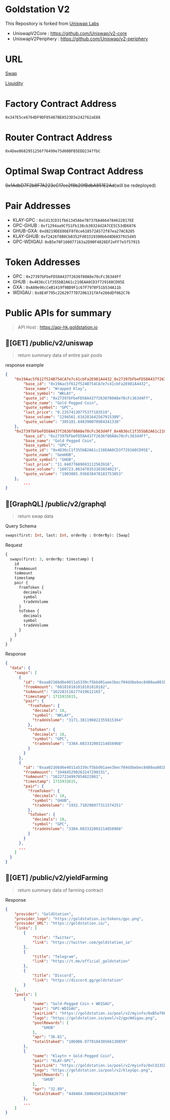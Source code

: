 # Goldstation V2

This Repository is forked from [Uniswap Labs](https://github.com/Uniswap)

- UniswapV2Core : https://github.com/Uniswap/v2-core
- UniswapV2Periphery : https://github.com/Uniswap/v2-periphery

# URL

[Swap](https://goldstation.io/exchange/swap)

[Liquidity](https://goldstation.io/pool/v2)

# Factory Contract Address

`0x347E5ce6764DF9DF85487BEA523D3e242762aE88`

# Router Contract Address

`0x4Dee8682951256f76499e75d60BFB5EDD2347fbC`

# Optimal Swap Contract Address

~~0x1AdbD7F2b8F7A223cC17ee2f8b20fBdbA851E2Ad~~(will be redeployed)

# Pair Addresses

- KLAY-GPC : `0xCd13CD31fb61345Abe7B7376A4664784622817EE`
- GPC-GHUB : `0xf1294aa9Cf51Fb138cb30324d2A7CE5C53dD6876`
- GHUB-GXA: `0xd8219DEE0bEF8f8ce618572A572f87ea27AC8285`
- KLAY-GHUB: `0xf2426f8B8Cb0352Fd03319300b6d4D6837915d45`
- GPC-WDIGAU: `0xB5e70F160077163a2D90F4828EF2eFF7e5f57915`

# Token Addresses

- GPC : `0x27397bFbeFD58A437f2636f80A8e70cFc363d4Ff`
- GHUB : `0x4836cC1f355bB2A61c210EAA0CD3f729160CD95E`
- GXA : `0xA80e96cCeB1419f9BD9F1c67F7978F51b534A11b`
- WDIGAU : `0x8E4F795c22629777D7206131fAfe266dDf062C76`

# Public APIs for summary

> API Host : https://api-hk.goldstation.io

## 🔗[GET] /public/v2/uniswap

> return summary data of entire pair pools

response example

```json
{
    "0x19Aac5f612f524B754CA7e7c41cbFa2E981A4432_0x27397bFbeFD58A437f2636f80A8e70cFc363d4Ff": {
        "base_id": "0x19Aac5f612f524B754CA7e7c41cbFa2E981A4432",
        "base_name": "Wrapped Klay",
        "base_symbol": "WKLAY",
        "quote_id": "0x27397bFbeFD58A437f2636f80A8e70cFc363d4Ff",
        "quote_name": "Gold Pegged Coin",
        "quote_symbol": "GPC",
        "last_price": "0.23574130775377183519",
        "base_volume": "1294561.616281642567915309",
        "quote_volume": "305181.648390070984341338"
    },
    "0x27397bFbeFD58A437f2636f80A8e70cFc363d4Ff_0x4836cC1f355bB2A61c210EAA0CD3f729160CD95E": {
        "base_id": "0x27397bFbeFD58A437f2636f80A8e70cFc363d4Ff",
        "base_name": "Gold Pegged Coin",
        "base_symbol": "GPC",
        "quote_id": "0x4836cC1f355bB2A61c210EAA0CD3f729160CD95E",
        "quote_name": "GemHUB",
        "quote_symbol": "GHUB",
        "last_price": "11.84077689693112563916",
        "base_volume": "160723.063478353103034823",
        "quote_volume": "1903085.936838478183753853"
    },
		...
}
```

## 🔗[GraphQL] /public/v2/graphql

> return swap data

Query Schema

```graphql
swaps(first: Int, last: Int, orderBy : OrderBy): [Swap]
```

Request

```graphql
{
  swaps(first: 3, orderBy: timestamp) {
    id
    fromAmount
    toAmount
    timestamp
    pair {
      fromToken {
        decimals
        symbol
        tradeVolume
      }
      toToken {
        decimals
        symbol
        tradeVolume
      }
    }
  }
}
```

Response

```json
{
  "data": {
    "swaps": [
      {
        "id": "0xaa02166d6e4011a5339cf5bbd01aee3becf04ddbebec8480aa081b79a5c7a509",
        "fromAmount": "681818181818181818182",
        "toAmount": "162283116177419612165",
        "timestamp": 1715933615,
        "pair": {
          "fromToken": {
            "decimals": 18,
            "symbol": "WKLAY",
            "tradeVolume": "3171.381196022355815364"
          },
          "toToken": {
            "decimals": 18,
            "symbol": "GPC",
            "tradeVolume": "3384.083332003214858968"
          }
        }
      },
      {
        "id": "0xaa02166d6e4011a5339cf5bbd01aee3becf04ddbebec8480aa081b79a5c7a509",
        "fromAmount": "194845290263247290331",
        "toAmount": "16227234997854022081",
        "timestamp": 1715933615,
        "pair": {
          "fromToken": {
            "decimals": 18,
            "symbol": "GHUB",
            "tradeVolume": "1932.710298977311574251"
          },
          "toToken": {
            "decimals": 18,
            "symbol": "GPC",
            "tradeVolume": "3384.083332003214858968"
          }
        }
      },
      ...
    ]
  }
}
```

## 🔗[GET] /public/v2/yieldFarming

> return summary data of farming contract

Response

```json
{
    "provider": "GoldStation",
    "provider_logo": "https://goldstation.io/tokens/gpc.png",
    "provider_URL": "https://goldstation.io/",
    "links": [
        {
            "title": "Twitter",
            "link": "https://twitter.com/goldstation_io"
        },
        {
            "title": "Telegram",
            "link": "https://t.me/official_goldstation"
        },
        {
            "title": "Discord",
            "link": "https://discord.gg/goldstation"
        }
    ],
    "pools": [
        {
            "name": "Gold-Pegged Coin + WDIGAU",
            "pair": "GPC-WDIGAU",
            "pairLink": "https://goldstation.io/pool/v2/myinfo/0xB5e70F160077163a2D90F4828EF2eFF7e5f57915",
            "logo": "https://goldstation.io/pool/v2/gpcWdigau.png",
            "poolRewards": [
                "GHUB"
            ],
            "apr": "36.81",
            "totalStaked": "186906.977910430566130859"
        },
        {
            "name": "Klaytn + Gold-Pegged Coin",
            "pair": "KLAY-GPC",
            "pairLink": "https://goldstation.io/pool/v2/myinfo/0xCd13CD31fb61345Abe7B7376A4664784622817EE",
            "logo": "https://goldstation.io/pool/v2/klayGpc.png",
            "poolRewards": [
                "GHUB"
            ],
            "apr": "32.89",
            "totalStaked": "449484.580645012436826708"
        },
        ...
    ]
}
```
